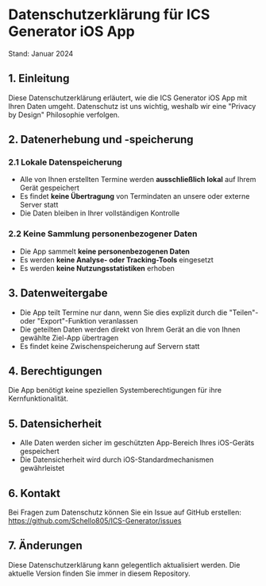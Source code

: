 # Datenschutzerklärung für ICS Generator iOS App

Stand: Januar 2024

## 1. Einleitung

Diese Datenschutzerklärung erläutert, wie die ICS Generator iOS App mit Ihren Daten umgeht. Datenschutz ist uns wichtig, weshalb wir eine "Privacy by Design" Philosophie verfolgen.

## 2. Datenerhebung und -speicherung

### 2.1 Lokale Datenspeicherung
- Alle von Ihnen erstellten Termine werden **ausschließlich lokal** auf Ihrem Gerät gespeichert
- Es findet **keine Übertragung** von Termindaten an unsere oder externe Server statt
- Die Daten bleiben in Ihrer vollständigen Kontrolle

### 2.2 Keine Sammlung personenbezogener Daten
- Die App sammelt **keine personenbezogenen Daten**
- Es werden **keine Analyse- oder Tracking-Tools** eingesetzt
- Es werden **keine Nutzungsstatistiken** erhoben

## 3. Datenweitergabe

- Die App teilt Termine nur dann, wenn Sie dies explizit durch die "Teilen"- oder "Export"-Funktion veranlassen
- Die geteilten Daten werden direkt von Ihrem Gerät an die von Ihnen gewählte Ziel-App übertragen
- Es findet keine Zwischenspeicherung auf Servern statt

## 4. Berechtigungen

Die App benötigt keine speziellen Systemberechtigungen für ihre Kernfunktionalität.

## 5. Datensicherheit

- Alle Daten werden sicher im geschützten App-Bereich Ihres iOS-Geräts gespeichert
- Die Datensicherheit wird durch iOS-Standardmechanismen gewährleistet

## 6. Kontakt

Bei Fragen zum Datenschutz können Sie ein Issue auf GitHub erstellen:
https://github.com/Schello805/ICS-Generator/issues

## 7. Änderungen

Diese Datenschutzerklärung kann gelegentlich aktualisiert werden. Die aktuelle Version finden Sie immer in diesem Repository.
